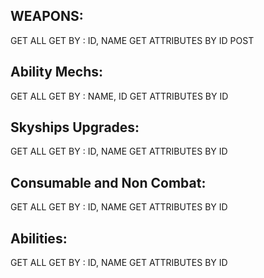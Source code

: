 ## WEAPONS:
GET ALL
GET BY : ID, NAME
GET ATTRIBUTES BY ID
POST

## Ability Mechs:
GET ALL
GET BY : NAME, ID
GET ATTRIBUTES BY ID

## Skyships Upgrades:
GET ALL
GET BY : ID, NAME
GET ATTRIBUTES BY ID

## Consumable and Non Combat:
GET ALL
GET BY : ID, NAME
GET ATTRIBUTES BY ID

## Abilities:
GET ALL
GET BY : ID, NAME
GET ATTRIBUTES BY ID



